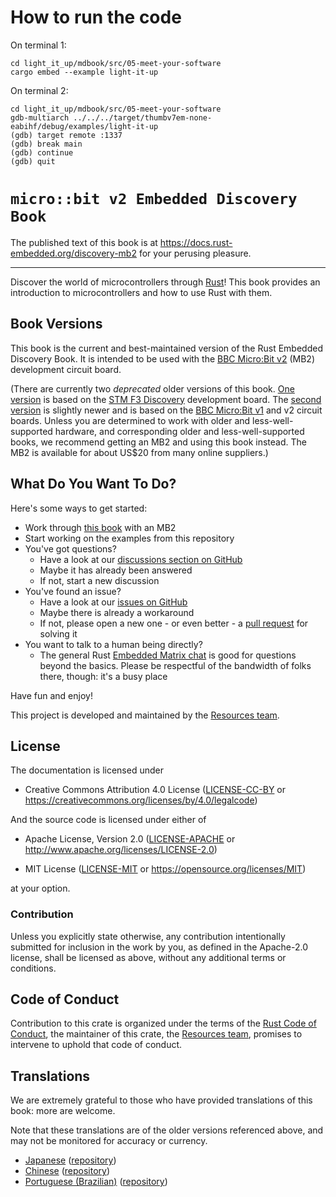 # How to run the code

On terminal 1:
```
cd light_it_up/mdbook/src/05-meet-your-software
cargo embed --example light-it-up
```
On terminal 2:
```
cd light_it_up/mdbook/src/05-meet-your-software
gdb-multiarch ../../../target/thumbv7em-none-eabihf/debug/examples/light-it-up
(gdb) target remote :1337
(gdb) break main
(gdb) continue
(gdb) quit
```

# `micro::bit v2 Embedded Discovery Book`

The published text of this book is at
<https://docs.rust-embedded.org/discovery-mb2> for your
perusing pleasure.

-----

Discover the world of microcontrollers through
[Rust](https://www.rust-lang.org/)! This book provides an
introduction to microcontrollers and how to use Rust with
them.

## Book Versions

This book is the current and best-maintained version of the
Rust Embedded Discovery Book. It is intended to be used with
the [BBC Micro:Bit v2](https://microbit.org/new-microbit/)
(MB2) development circuit board.

(There are currently two *deprecated* older versions of this
book. [One
version](https://docs.rust-embedded.org/discovery/f3discovery)
is based on the [STM F3
Discovery](https://www.st.com/en/evaluation-tools/stm32f3discovery.html)
development board.  The [second
version](https://docs.rust-embedded.org/discovery/microbit)
is slightly newer and is based on the [BBC Micro:Bit
v1](https://microbit.org/get-started/features/overview/#original-micro:bit)
and v2 circuit boards.  Unless you are determined to work
with older and less-well-supported hardware, and
corresponding older and less-well-supported books, we
recommend getting an MB2 and using this book instead. The
MB2 is available for about US$20 from many online
suppliers.)

## What Do You Want To Do?

Here's some ways to get started:

- Work through [this
  book](https://docs.rust-embedded.org/discovery-mb2) with
  an MB2
- Start working on the examples from this repository
- You've got questions?
    - Have a look at our [discussions section on
      GitHub](https://github.com/rust-embedded/discovery-mb2/discussions)
    - Maybe it has already been answered
    - If not, start a new discussion
- You've found an issue?
    - Have a look at our [issues on
      GitHub](https://github.com/rust-embedded/discovery-mb2/issues)
    - Maybe there is already a workaround
    - If not, please open a new one - or even better - a [pull
      request](https://github.com/rust-embedded/discovery-mb2/pulls) for solving
      it
- You want to talk to a human being directly?
    - The general Rust [Embedded Matrix
      chat](https://matrix.to/#/#rust-embedded:matrix.org)
      is good for questions beyond the basics. Please be
      respectful of the bandwidth of folks there, though:
      it's a busy place

Have fun and enjoy!

This project is developed and maintained by the [Resources team][team].

## License

The documentation is licensed under

- Creative Commons Attribution 4.0 License ([LICENSE-CC-BY](LICENSE-CC-BY)
  or https://creativecommons.org/licenses/by/4.0/legalcode)

And the source code is licensed under either of

- Apache License, Version 2.0 ([LICENSE-APACHE](LICENSE-APACHE) or
  http://www.apache.org/licenses/LICENSE-2.0)

- MIT License ([LICENSE-MIT](LICENSE-MIT) or
  https://opensource.org/licenses/MIT)

at your option.

### Contribution

Unless you explicitly state otherwise, any contribution
intentionally submitted for inclusion in the work by you, as
defined in the Apache-2.0 license, shall be licensed as
above, without any additional terms or conditions.

## Code of Conduct

Contribution to this crate is organized under the terms of
the [Rust Code of Conduct][CoC], the maintainer of this
crate, the [Resources team][team], promises to intervene to
uphold that code of conduct.

[CoC]: CODE_OF_CONDUCT.md
[team]: https://github.com/rust-embedded/wg#the-resources-team

## Translations

We are extremely grateful to those who have provided
translations of this book: more are welcome.

Note that these translations are of the older versions
referenced above, and may not be monitored for accuracy or
currency.

* [Japanese](https://tomoyuki-nakabayashi.github.io/discovery/)
  ([repository](https://github.com/tomoyuki-nakabayashi/discovery))
* [Chinese](https://jzow.github.io/discovery/)
  ([repository](https://github.com/jzow/discovery))
* [Portuguese (Brazilian)](https://allyssan.github.io/discovery/)
  ([repository](https://github.com/allyssan/discovery))
